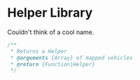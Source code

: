 # Helper Library

Couldn't think of a cool name.

```javascript
/**
 * Returns a Helper
 * @arguments {Array} of mapped vehicles
 * @return {Function|Helper}
 */
```
